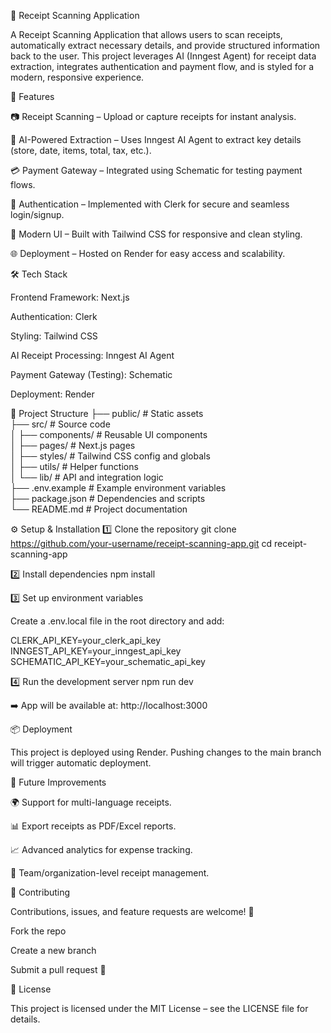 📄 Receipt Scanning Application

A Receipt Scanning Application that allows users to scan receipts, automatically extract necessary details, and provide structured information back to the user.
This project leverages AI (Inngest Agent) for receipt data extraction, integrates authentication and payment flow, and is styled for a modern, responsive experience.

🚀 Features

📷 Receipt Scanning – Upload or capture receipts for instant analysis.

🤖 AI-Powered Extraction – Uses Inngest AI Agent to extract key details (store, date, items, total, tax, etc.).

💳 Payment Gateway – Integrated using Schematic for testing payment flows.

🔐 Authentication – Implemented with Clerk for secure and seamless login/signup.

🎨 Modern UI – Built with Tailwind CSS for responsive and clean styling.

🌐 Deployment – Hosted on Render for easy access and scalability.

🛠️ Tech Stack

Frontend Framework: Next.js

Authentication: Clerk

Styling: Tailwind CSS

AI Receipt Processing: Inngest AI Agent

Payment Gateway (Testing): Schematic

Deployment: Render

📂 Project Structure
├── public/             # Static assets  
├── src/                # Source code  
│   ├── components/     # Reusable UI components  
│   ├── pages/          # Next.js pages  
│   ├── styles/         # Tailwind CSS config and globals  
│   ├── utils/          # Helper functions  
│   └── lib/            # API and integration logic  
├── .env.example        # Example environment variables  
├── package.json        # Dependencies and scripts  
└── README.md           # Project documentation  

⚙️ Setup & Installation
1️⃣ Clone the repository
git clone https://github.com/your-username/receipt-scanning-app.git
cd receipt-scanning-app

2️⃣ Install dependencies
npm install

3️⃣ Set up environment variables

Create a .env.local file in the root directory and add:

CLERK_API_KEY=your_clerk_api_key
INNGEST_API_KEY=your_inngest_api_key
SCHEMATIC_API_KEY=your_schematic_api_key

4️⃣ Run the development server
npm run dev


➡️ App will be available at: http://localhost:3000

📦 Deployment

This project is deployed using Render.
Pushing changes to the main branch will trigger automatic deployment.

🔮 Future Improvements

🌍 Support for multi-language receipts.

📊 Export receipts as PDF/Excel reports.

📈 Advanced analytics for expense tracking.

👥 Team/organization-level receipt management.

🤝 Contributing

Contributions, issues, and feature requests are welcome! 🎉

Fork the repo

Create a new branch

Submit a pull request 🚀

📜 License

This project is licensed under the MIT License – see the LICENSE
 file for details.
